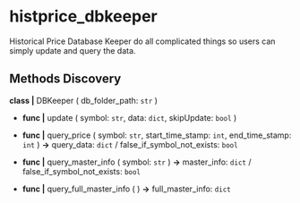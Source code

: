 # histprice_dbkeeper

Historical Price Database Keeper do all complicated things so users can simply update and query the data.

## Methods Discovery

**class |** DBKeeper ( db_folder_path: `str` )

* **func |** update ( symbol: `str`, data: `dict`, skipUpdate: `bool` )

* **func |** query_price ( symbol: `str`, start_time_stamp: `int`, end_time_stamp: `int` ) **->** query_data: `dict` / false_if_symbol_not_exists: `bool`

* **func |** query_master_info ( symbol: `str` ) **->** master_info: `dict` / false_if_symbol_not_exists: `bool`

* **func |** query_full_master_info ( ) **->** full_master_info: `dict`

